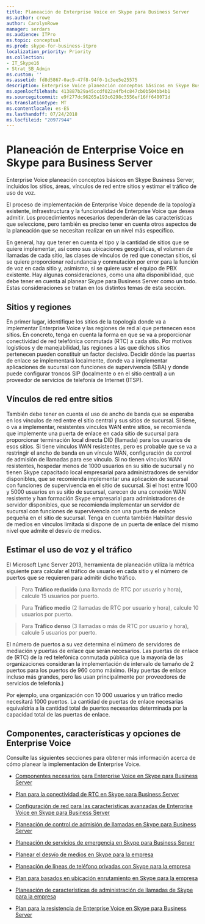 ```yaml
---
title: Planeación de Enterprise Voice en Skype para Business Server
ms.author: crowe
author: CarolynRowe
manager: serdars
ms.audience: ITPro
ms.topic: conceptual
ms.prod: skype-for-business-itpro
localization_priority: Priority
ms.collection:
- IT_Skype16
- Strat_SB_Admin
ms.custom: ''
ms.assetid: fd8d5867-0ac9-47f8-94f0-1c3ee5e25575
description: Enterprise Voice planeación conceptos básicos en Skype Business Server, incluidos los sitios, áreas, vínculos de red entre sitios y estimar el tráfico de uso de voz.
ms.openlocfilehash: 413887b29a45ccdf022a4fb4c847cb0b504bb4b1
ms.sourcegitcommit: e9f277dc96265a193c6298c3556ef16ff640071d
ms.translationtype: MT
ms.contentlocale: es-ES
ms.lasthandoff: 07/24/2018
ms.locfileid: "20977944"
---
```

# <a name="plan-for-enterprise-voice-in-skype-for-business-server"></a>Planeación de Enterprise Voice en Skype para Business Server
 
Enterprise Voice planeación conceptos básicos en Skype Business Server, incluidos los sitios, áreas, vínculos de red entre sitios y estimar el tráfico de uso de voz.
  
El proceso de implementación de Enterprise Voice depende de la topología existente, infraestructura y la funcionalidad de Enterprise Voice que desea admitir. Los procedimientos necesarios dependerán de las características que seleccione, pero también es preciso tener en cuenta otros aspectos de la planeación que se necesitan realizar en un nivel más específico.
  
En general, hay que tener en cuenta el tipo y la cantidad de sitios que se quiere implementar, así como sus ubicaciones geográficas, el volumen de llamadas de cada sitio, las clases de vínculos de red que conectan sitios, si se quiere proporcionar redundancia y conmutación por error para la función de voz en cada sitio y, asimismo, si se quiere usar el equipo de PBX existente. Hay algunas consideraciones, como una alta disponibilidad, que debe tener en cuenta al planear Skype para Business Server como un todo. Estas consideraciones se tratan en los distintos temas de esta sección.
  
## <a name="sites-and-regions"></a>Sitios y regiones

En primer lugar, identifique los sitios de la topología donde va a implementar Enterprise Voice y las regiones de red al que pertenecen esos sitios. En concreto, tenga en cuenta la forma en que se va a proporcionar conectividad de red telefónica conmutada (RTC) a cada sitio. Por motivos logísticos y de manejabilidad, las regiones a las que dichos sitios pertenecen pueden constituir un factor decisivo. Decidir dónde las puertas de enlace se implementará localmente, donde va a implementar aplicaciones de sucursal con funciones de supervivencia (SBA) y donde puede configurar troncos SIP (localmente o en el sitio central) a un proveedor de servicios de telefonía de Internet (ITSP).
  
## <a name="network-links-between-sites"></a>Vínculos de red entre sitios

También debe tener en cuenta el uso de ancho de banda que se esperaba en los vínculos de red entre el sitio central y sus sitios de sucursal. Si tiene, o va a implementar, resistentes vínculos WAN entre sitios, se recomienda que implemente una puerta de enlace en cada sitio de sucursal para proporcionar terminación local directa DID (llamada) para los usuarios de esos sitios. Si tiene vínculos WAN resistentes, pero es probable que se va a restringir el ancho de banda en un vínculo WAN, configuración de control de admisión de llamadas para ese vínculo. Si no tienen vínculos WAN resistentes, hospedar menos de 1000 usuarios en su sitio de sucursal y no tienen Skype capacitado local empresarial para administradores de servidor disponibles, que se recomienda implementar una aplicación de sucursal con funciones de supervivencia en el sitio de sucursal. Si el host entre 1000 y 5000 usuarios en su sitio de sucursal, carecen de una conexión WAN resistente y han formación Skype empresarial para administradores de servidor disponibles, que se recomienda implementar un servidor de sucursal con funciones de supervivencia con una puerta de enlace pequeña en el sitio de sucursal. Tenga en cuenta también Habilitar desvío de medios en vínculos limitada si dispone de un puerta de enlace del mismo nivel que admite el desvío de medios.
  
## <a name="estimating-voice-usage-and-traffic"></a>Estimar el uso de voz y el tráfico

El Microsoft Lync Server 2013, herramienta de planeación utiliza la métrica siguiente para calcular el tráfico de usuario en cada sitio y el número de puertos que se requieren para admitir dicho tráfico.
  
> Para **Tráfico reducido** (una llamada de RTC por usuario y hora), calcule 15 usuarios por puerto.
    
> Para **Tráfico medio** (2 llamadas de RTC por usuario y hora), calcule 10 usuarios por puerto.
    
> Para **Tráfico denso** (3 llamadas o más de RTC por usuario y hora), calcule 5 usuarios por puerto.
    
El número de puertos a su vez determina el número de servidores de mediación y puertas de enlace que serán necesarios. Las puertas de enlace de (RTC) de la red telefónica conmutada pública que la mayoría de las organizaciones consideran la implementación de intervalo de tamaño de 2 puertos para los puertos de 960 como máximo. (Hay puertas de enlace incluso más grandes, pero las usan principalmente por proveedores de servicios de telefonía.)
  
Por ejemplo, una organización con 10 000 usuarios y un tráfico medio necesitará 1000 puertos. La cantidad de puertas de enlace necesarias equivaldría a la cantidad total de puertos necesarios determinada por la capacidad total de las puertas de enlace.
  
## <a name="components-features-and-options-of-enterprise-voice"></a>Componentes, características y opciones de Enterprise Voice

Consulte las siguientes secciones para obtener más información acerca de cómo planear la implementación de Enterprise Voice.
  
- [Componentes necesarios para Enterprise Voice en Skype para Business Server](components-required-for-enterprise-voice.md)
    
- [Plan para la conectividad de RTC en Skype para Business Server](pstn-connectivity-0.md)
    
- [Configuración de red para las características avanzadas de Enterprise Voice en Skype para Business Server](network-settings-for-advanced-features.md)
    
- [Planeación de control de admisión de llamadas en Skype para Business Server](call-admission-control.md)
    
- [Planeación de servicios de emergencia en Skype para Business Server](emergency-services.md)
    
- [Planear el desvío de medios en Skype para la empresa](media-bypass.md)
    
- [Planeación de líneas de teléfono privadas con Skype para la empresa](private-telephone-lines.md)
    
- [Plan para basados en ubicación enrutamiento en Skype para la empresa](location-based-routing.md)
    
- [Planeación de características de administración de llamadas de Skype para la empresa](call-management-features.md)
    
- [Plan para la resistencia de Enterprise Voice en Skype para Business Server](enterprise-voice-resiliency.md)
    

